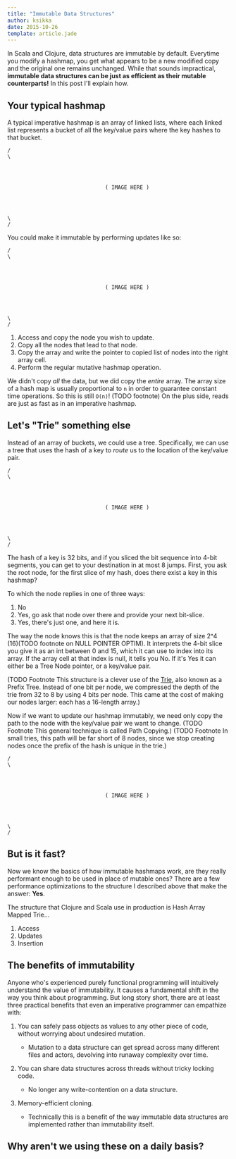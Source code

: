 ```yaml
---
title: "Immutable Data Structures"
author: ksikka
date: 2015-10-26
template: article.jade
---
```


In Scala and Clojure, data structures are immutable by default.
Everytime you modify a hashmap, you get what appears to be a new modified copy
and the original one remains unchanged.
While that sounds impractical, **immutable
data structures can be just as efficient as their mutable counterparts!**
In this post I'll explain how.

## Your typical hashmap

A typical imperative hashmap is an array of linked lists,
where each linked list represents a bucket of all the key/value pairs where the key hashes
to that bucket.

```
/                                                                           \




                               ( IMAGE HERE )




\                                                                           /
```

You could make it immutable by performing updates like so:

```
/                                                                           \




                               ( IMAGE HERE )




\                                                                           /
```

1. Access and copy the node you wish to update.
2. Copy all the nodes that lead to that node.
3. Copy the array and write the pointer to copied list of nodes into the right array cell.
4. Perform the regular mutative hashmap operation.

We didn't copy _all_ the data, but we did copy the _entire_ array.
The array size of a hash map is usually proportional to `n`
in order to guarantee constant time operations.
So this is still `O(n)`! (TODO footnote) On the plus side, reads are just as fast as in an imperative hashmap.

## Let's "Trie" something else

Instead of an array of buckets, we could use a tree.
Specifically, we can use a tree that uses the hash of
a key to _route_ us to the location of the key/value pair.

```
/                                                                           \




                               ( IMAGE HERE )




\                                                                           /
```

The hash of a key is 32 bits, and if you sliced the bit sequence into 4-bit segments,
you can get to your destination in at most 8 jumps.
First, you ask the root node, for the first slice of my hash,
does there exist a key in this hashmap?

To which the node replies in one of three ways:
1. No
2. Yes, go ask that node over there and provide your next bit-slice.
3. Yes, there's just one, and here it is.

The way the node knows this is that the node keeps an
array of size 2^4 (16)(TODO footnote on NULL POINTER OPTIM). It interprets the 4-bit slice
you give it as an int between 0 and 15, which it
can use to index into its array. If the array cell
at that index is null, it tells you No.
If it's Yes it can either be a Tree Node pointer,
or a key/value pair.

(TODO Footnote This structure is a clever use of the [Trie](https://en.wikipedia.org/wiki/Trie),
also known as a Prefix Tree. Instead of one bit per node,
we compressed the depth of the trie from 32 to 8 by using 4 bits per node.
This came at the cost of making our nodes larger: each has a 16-length array.)

Now if we want to update our hashmap immutably, we need only copy the path
to the node with the key/value pair we want to change. (TODO Footnote This general technique is called Path Copying.)
(TODO Footnote In small tries, this path will be far short of 8 nodes, since
we stop creating nodes once the prefix of the hash is unique in the trie.)

```
/                                                                           \




                               ( IMAGE HERE )




\                                                                           /
```

## But is it fast?

Now we know the basics of how immutable hashmaps work,
are they really performant enough to be used in place of
mutable ones? There are a few performance optimizations
to the structure I described above that make the answer: **Yes**.

The structure that Clojure and Scala use in production
is Hash Array Mapped Trie...

1. Access
2. Updates
3. Insertion

## The benefits of immutability

Anyone who's experienced purely functional programming
will intuitively understand the value of immutability.
It causes a fundamental shift in the way you think about programming.
But long story short, there are at least three practical benefits
that even an imperative programmer can empathize with:

1. You can safely pass objects as values to any other piece of code,
without worrying about undesired mutation.
    - Mutation to a data structure can get spread across many
    different files and actors, devolving into runaway complexity over time.

2. You can share data structures across threads without tricky locking code.
    - No longer any write-contention on a data structure.

3. Memory-efficient cloning.
    - Technically this is a benefit of the way immutable data structures
    are implemented rather than immutability itself.

## Why aren't we using these on a daily basis?


<!--
#### Balogna

`HashMap = (ChangeOperation, OldHashMap)`

In this structure, you record the modifications in a linked list,
so writes are extremely fast.
But in order to know the value associated with some key,
you may have to traverse the entire list of the modifications.
(TODO footnote: You can do slighly better in some cases if you move the key/value pair
to the front of the list when you access it, but
you'd still get `O(n)` cost for random accesses.)

We've seen two solutions and we want to reach a middle
ground between them. We don't want to copy the _entire_
bucket array in a traditional hash map as we did in Naive Solution 2,
but we want to do some copying to make reads faster
than in Naive Solution 1. One avenue we haven't explored yet
is to use trees, and it turns out, there's an efficient solution
if you go down that branch of thought.


-->


